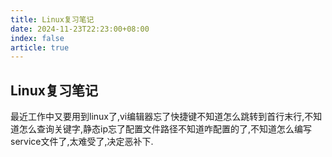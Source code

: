 ```yaml
---
title: Linux复习笔记
date: 2024-11-23T22:23:00+08:00
index: false
article: true
---
```




## Linux复习笔记

最近工作中又要用到linux了,vi编辑器忘了快捷键不知道怎么跳转到首行末行,不知道怎么查询关键字,静态ip忘了配置文件路径不知道咋配置的了,不知道怎么编写service文件了,太难受了,决定恶补下.


<Catalog />